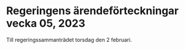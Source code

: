 # Regeringens ärendeförteckningar vecka 05, 2023

Till regeringssammanträdet torsdag den 2 februari.
